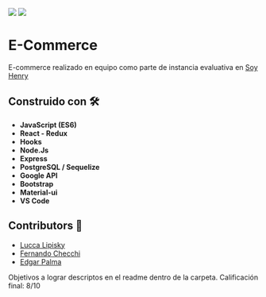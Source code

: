 <p align='left'>
    <img src='https://i.postimg.cc/qvqCzt3R/logosixbeer.png' </img>  <img src='https://upload.wikimedia.org/wikipedia/commons/thumb/9/99/Unofficial_JavaScript_logo_2.svg/1200px-Unofficial_JavaScript_logo_2.svg.png' </img>
</p>

# E-Commerce
E-commerce realizado en equipo como parte de instancia evaluativa en [Soy Henry](https://www.soyhenry.com/)

## Construido con 🛠️
* **JavaScript (ES6)**
* **React - Redux**
* **Hooks**
* **Node.Js**
* **Express**
* **PostgreSQL / Sequelize**
* **Google API**
* **Bootstrap**
* **Material-ui**
* **VS Code**

## Contributors 🚀

* [Lucca Lipisky](https://github.com/luccalipisky)
* [Fernando Checchi](https://github.com/FernandoChecchi)
* [Edgar Palma](https://github.com/Edgar9408)

Objetivos a lograr descriptos en el readme dentro de la carpeta. Calificación final: 8/10
